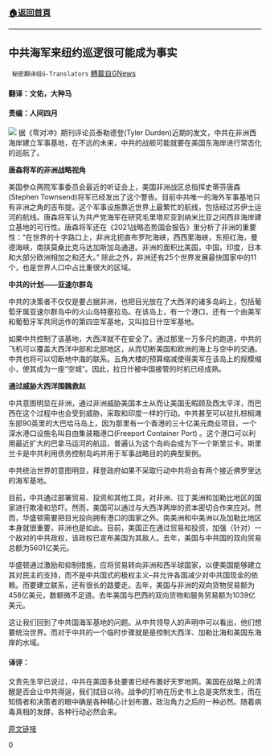###  [:house:返回首頁](https://github.com/ourhimalayas/txt)
---

## 中共海军来纽约巡逻很可能成为事实
` 秘密翻译组G-Translators` [轉載自GNews](https://gnews.org/zh-hans/1288228/)

#### 翻译：文佑，大种马

#### 责编：人间四月
![]()![](https://gnews-media-offload.s3.amazonaws.com/wp-content/uploads/2021/06/01030922/1-3.png)
据《零对冲》期刊评论员泰勒德登(Tyler Durden)近期的发文，中共在非洲西海岸建立军事基地，在不远的未来，中共的战舰可能就要在美国东海岸进行常态化的巡航了。

**唐森将军的非洲战略视角**

美国参众两院军事委员会最近的听证会上，美国非洲战区总指挥史蒂芬唐森(Stephen Townsend)将军已经发出了这个警告。目前中共唯一的海外军事基地只有非洲之角的吉布提。这个军事设施靠近世界上最繁忙的航线，包括经过苏伊士运河的航线。唐森将军认为共产党海军在研究毛里塔尼亚到纳米比亚之间西非海岸建立基地的可行性。唐森将军还在《2021战略态势国会报告》里分析了非洲的重要性：“在世界的十字路口上，非洲北扼直布罗陀海峡，西西里海峡，东拒红海，曼德海峡，南挟莫桑比克马达加斯加岛通道。非洲的面积比美国，中国，印度，日本和大部分欧洲相加之和还大。” 除此之外，非洲还有25个世界发展最快国家中的11个，也是世界人口中占比重很大的区域。

**中共的计划——亚速尔群岛**

中共的决策者不仅仅是要占据非洲，也把目光放在了大西洋的诸多岛屿上，包括葡萄牙属亚速尔群岛中的火山岛特塞拉岛。在该岛上，有一个港口，还有一个由美军和葡萄牙军共同运作的第四空军基地，又叫拉日什空军基地。

如果中共控制了该基地，大西洋就不在安全了。通过那里一万多尺的跑道，中共的飞机可以覆盖大西洋中部和北部地区，从而切断美国和欧洲的海上与空中的交通。中共也将可以切断地中海的联系。五角大楼的预算缩减使得美军在该岛上的规模缩小，使其成为一座“空城”。因此，拉日什被中国接管的时机已经成熟。

**通过威胁大西洋围魏救赵**

中共意图明显在非洲，通过非洲威胁美国本土从而让美国无暇顾及西太平洋，而巴西在这个过程中也会受到威胁，采取和印度一样的行动。中共甚至可以驻扎棕榈滩东部90英里的大巴哈马岛上，因为那里有一个香港的三十亿美元商业项目，一个深水港口设施名叫自由集装箱港口(Freeport Container Port) 。这个港口可以利用最近扩大的巴拿马运河的航运，普遍认为这个岛屿会成为下一个斯里兰卡。斯里兰卡是中共利用债务控制岛屿并用于军事战略目的的典型案例。

中共统治世界的意图明显，拜登政府如果不采取行动中共将会有两个接近佛罗里达的海军基地。

目前，中共通过部署贸易、投资和其他工具，对非洲、拉丁美洲和加勒比地区的国家进行欺凌和恐吓。然而，美国可以通过与大西洋两岸的资本密切合作来应对。然而，华盛顿需要把目光投向拥有港口的国家之外。南美洲和中美洲以及加勒比地区本身就很重要，非洲也是如此。目前，美国正在通过贸易和投资，加强（针对）一个敌对的中共政权，该政权已宣布美国为其敌人。去年，美国与中共国的双向贸易总额为5601亿美元。

华盛顿通过激励和抑制措施，应将贸易转向非洲和西半球国家，以便美国能够建立其对民主的支持，而不是中共国式的极权主义–并允许各国减少对中共国现金的依赖。而要建立联系，还有很长的路要走。去年，美国与非洲的双向货物贸易额为458亿美元，数额微不足道。去年美国与巴西的双向货物和服务贸易额为1039亿美元。

这让我们回到了中共国海军基地的问题。从中共领导人的声明中可以看出，他们想要统治世界。而对于中共的一个临时步骤就是是控制大西洋、加勒比海和美国东海岸的水域。

#### 译评：

文贵先生早已说过，中共在美国多处要害已经布置好天罗地网。美国在战略上的清醒是否会让中共得逞，我们拭目以待。战争的打响在历史书上总是突然发生，而在知情者和决策者的眼中确是各种精心计划布置，政治角力之后的一种必然。随着病毒真相的发酵，各种行动必然会来。



[原文链接](https://www.zerohedge.com/geopolitical/coming-soon-chinas-navy-patrolling-new-york)

0
